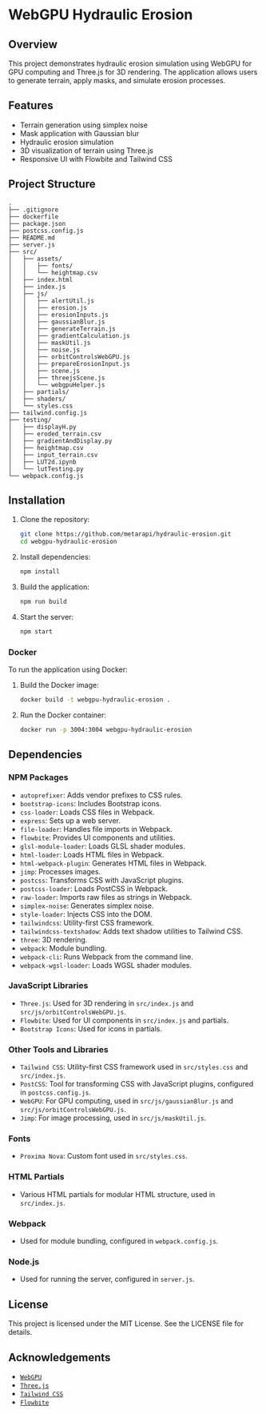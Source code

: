 # WebGPU Hydraulic Erosion

## Overview

This project demonstrates hydraulic erosion simulation using WebGPU for GPU computing and Three.js for 3D rendering. The application allows users to generate terrain, apply masks, and simulate erosion processes.

## Features

- Terrain generation using simplex noise
- Mask application with Gaussian blur
- Hydraulic erosion simulation
- 3D visualization of terrain using Three.js
- Responsive UI with Flowbite and Tailwind CSS

## Project Structure

```
. 
├── .gitignore 
├── dockerfile 
├── package.json 
├── postcss.config.js 
├── README.md 
├── server.js 
├── src/ 
│   ├── assets/ 
│   │   ├── fonts/ 
│   │   └── heightmap.csv 
│   ├── index.html 
│   ├── index.js 
│   ├── js/ 
│   │   ├── alertUtil.js 
│   │   ├── erosion.js 
│   │   ├── erosionInputs.js 
│   │   ├── gaussianBlur.js 
│   │   ├── generateTerrain.js 
│   │   ├── gradientCalculation.js 
│   │   ├── maskUtil.js 
│   │   ├── noise.js 
│   │   ├── orbitControlsWebGPU.js 
│   │   ├── prepareErosionInput.js 
│   │   ├── scene.js 
│   │   ├── threejsScene.js 
│   │   └── webgpuHelper.js 
│   ├── partials/ 
│   ├── shaders/ 
│   └── styles.css 
├── tailwind.config.js 
├── testing/ 
│   ├── displayH.py 
│   ├── eroded_terrain.csv 
│   ├── gradientAndDisplay.py 
│   ├── heightmap.csv 
│   ├── input_terrain.csv 
│   ├── LUT2d.ipynb 
│   └── lutTesting.py 
└── webpack.config.js
```

## Installation

1. Clone the repository:
    ```sh
    git clone https://github.com/metarapi/hydraulic-erosion.git
    cd webgpu-hydraulic-erosion
    ```

2. Install dependencies:
    ```sh
    npm install
    ```

3. Build the application:
    ```sh
    npm run build
    ```

4. Start the server:
    ```sh
    npm start
    ```

### Docker

To run the application using Docker:

1. Build the Docker image:
    ```sh
    docker build -t webgpu-hydraulic-erosion .
    ```

2. Run the Docker container:
    ```sh
    docker run -p 3004:3004 webgpu-hydraulic-erosion
    ```

## Dependencies

### NPM Packages

- `autoprefixer`: Adds vendor prefixes to CSS rules.
- `bootstrap-icons`: Includes Bootstrap icons.
- `css-loader`: Loads CSS files in Webpack.
- `express`: Sets up a web server.
- `file-loader`: Handles file imports in Webpack.
- `flowbite`: Provides UI components and utilities.
- `glsl-module-loader`: Loads GLSL shader modules.
- `html-loader`: Loads HTML files in Webpack.
- `html-webpack-plugin`: Generates HTML files in Webpack.
- `jimp`: Processes images.
- `postcss`: Transforms CSS with JavaScript plugins.
- `postcss-loader`: Loads PostCSS in Webpack.
- `raw-loader`: Imports raw files as strings in Webpack.
- `simplex-noise`: Generates simplex noise.
- `style-loader`: Injects CSS into the DOM.
- `tailwindcss`: Utility-first CSS framework.
- `tailwindcss-textshadow`: Adds text shadow utilities to Tailwind CSS.
- `three`: 3D rendering.
- `webpack`: Module bundling.
- `webpack-cli`: Runs Webpack from the command line.
- `webpack-wgsl-loader`: Loads WGSL shader modules.

### JavaScript Libraries

- `Three.js`: Used for 3D rendering in `src/index.js` and `src/js/orbitControlsWebGPU.js`.
- `Flowbite`: Used for UI components in `src/index.js` and partials.
- `Bootstrap Icons`: Used for icons in partials.

### Other Tools and Libraries

- `Tailwind CSS`: Utility-first CSS framework used in `src/styles.css` and `src/index.js`.
- `PostCSS`: Tool for transforming CSS with JavaScript plugins, configured in `postcss.config.js`.
- `WebGPU`: For GPU computing, used in `src/js/gaussianBlur.js` and `src/js/orbitControlsWebGPU.js`.
- `Jimp`: For image processing, used in `src/js/maskUtil.js`.

### Fonts

- `Proxima Nova`: Custom font used in `src/styles.css`.

### HTML Partials

- Various HTML partials for modular HTML structure, used in `src/index.js`.

### Webpack

- Used for module bundling, configured in `webpack.config.js`.

### Node.js

- Used for running the server, configured in `server.js`.

## License

This project is licensed under the MIT License. See the LICENSE file for details.

## Acknowledgements

- [`WebGPU`](https://gpuweb.github.io/gpuweb/)
- [`Three.js`](https://threejs.org/)
- [`Tailwind CSS`](https://tailwindcss.com/)
- [`Flowbite`](https://flowbite.com/)